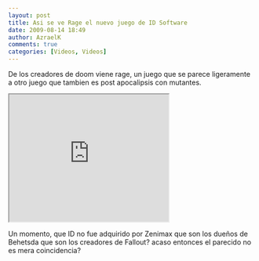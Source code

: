 ```yaml
---
layout: post
title: Asi se ve Rage el nuevo juego de ID Software
date: 2009-08-14 18:49
author: AzraelK
comments: true
categories: [Videos, Videos]
---
```

<p>De los creadores de doom viene rage, un juego que se parece ligeramente a otro juego que tambien es post apocalipsis con mutantes.</p>
<p><span><iframe src="http://reader.googleusercontent.com/reader/embediframe?src=http://www.youtube.com/v/zUF-qV0kdmY%26rel%3D1%26color1%3Dd6d6d6%26color2%3Df0f0f0%26border%3D0%26fs%3D1%26hl%3Den%26autoplay%3D0%26showinfo%3D0%26iv_load_policy%3D3%26showsearch%3D0&amp;width=325&amp;height=260" width="325" height="260"></iframe></span></p>
<p>Un momento, que ID no fue adquirido por Zenimax que son los dueños de Behetsda que son los creadores de Fallout? acaso entonces el parecido no es mera coincidencia?</p>
